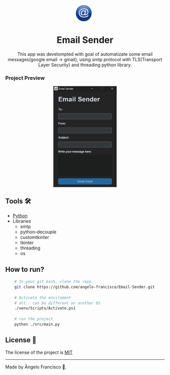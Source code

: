 <div align="center">
<img src='imgs/arr.png' alt='Preview' width=50>
&nbsp;
<h1>Email Sender</h1>
</div>

<p align="center">This app was develompted with goal of automatizate some email messages(google email -> gmail), using smtp protocol with TLS(Transport Layer Security) and threading python library.</p>

### **Project Preview**
<div  style="display: flex;justify-content: center;">
<img src='imgs/image.png' alt='Preview' width=200>
</div>

## Tools 🛠️
- [Python](python.org)
- Libraries
    - smtp
    - python-decouple
    - customtkinter
    - tkinter
    - threading
    - os

## How to run?
```bash
    # In your git bash, clone the repo.
    git clone https://github.com/angelo-francisco/Email-Sender.git

    # Activate the enviroment
    # att.: can be different on another OS
    ./venv/Scripts/Activate.ps1

    # run the project
    python ./src/main.py
```
## License 🔑

The license of the project is [MIT](https://opensource.org/license/mit)

<hr>
Made by Ângelo Francisco 🖖.
